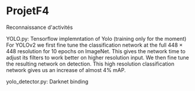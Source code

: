 # ProjetF4
Reconnaissance d'activités


YOLO.py:
Tensorflow implemntation of Yolo (training only for the moment)
For YOLOv2 we first fine tune the classification network
at the full 448 × 448 resolution for 10 epochs on ImageNet.
This gives the network time to adjust its filters to work better
on higher resolution input. We then fine tune the resulting
network on detection. This high resolution classification
network gives us an increase of almost 4% mAP.

yolo_detector.py:
Darknet binding

